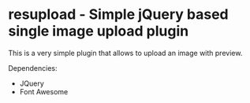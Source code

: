 # resupload - Simple jQuery based single image upload plugin

This is a very simple plugin that allows to upload an image with preview.

Dependencies:
- JQuery
- Font Awesome

